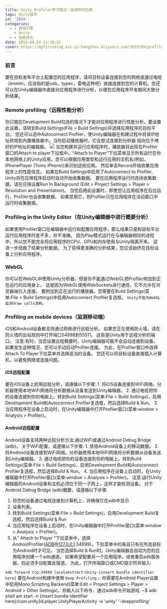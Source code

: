 ```yaml
---
title: Unity Profiler学习笔记：监测你的应用
tags: Unity技术
id: '2034'
categories:
  - - 游戏引擎
    - Unity
  - - 性能优化
date: 2019-09-24 21:10:22
cover: https://myfirstblog.oss-cn-hangzhou.aliyuncs.com/2019/09/profiler-build-settings.png
---
```


<meta name="referrer" content="no-referrer" />



### 前言

要在目标发布平台上配置您的应用程序，请将目标设备连接到您的网络或通过电缆（emmm，应该指的是usb，typec，雷电这种吧）直接连接到您的计算机。您还可以在Unity编辑器中直接对应用程序进行分析，以便在应用程序开发期间大致分析结果。

### Remote profiling（远程性能分析）

你只能在Development Build勾选的情况下才能对应用程序进行性能分析。要设置此设置，请转到Build Settings(File > Build Settings)并选择应用程序的目标平台。 您还可以选中Autoconnect Profiler，使Unity编辑器在构建过程中将其IP地址烘焙到内置播放器中。当你启动播放器时，它会尝试连接到分析器 指向位于烤好的IP地址的编辑器。 ![](https://myfirstblog.oss-cn-hangzhou.aliyuncs.com/2019/09/profiler-build-settings.png) 当您构建并运行应用程序时，播放器将出现在Profiler窗口的Attach to player下拉框中。“Attach to Player”下拉菜单显示所有运行在你本地网络上的Unity应用。您可以根据应用类型和运行应用的主机名(例如，iPhonePlayer (Toms iPhone))来识别这些应用。 然后单击Record开始收集应用程序上的性能信息。 如果在Build Settings中启用了Autoconnect to Profiler, Unity将在应用程序启动时自动开始收集数据。 要在应用程序运行时连续收集数据，请在应用设置Run In Background (Edit > Project Settings > Player > Resolution and Presentation)。 当您启用此设置时，即使您让应用程序在后台运行，Profiler也会收集数据。 如果禁用它，则Profiler只在应用程序在活动窗口中运行时收集数据。

### Profiling in the Unity Editor（在Unity编辑器中进行概要分析）

如果使用Profiler窗口在编辑器中运行和配置应用程序，那么结果只是和目标平台运行应用程序时差不多，并不准确。 因为Play模式运行在与编辑器相同的进程中，所以您不能完全将应用程序的CPU、GPU和内存使用与Unity隔离开来。 这进一步扭曲了结果分析数据。 为了获得更准确的分析结果，您应该始终在目标设备上分析应用程序。

### WebGL

你可以在WebGL中使用Unity分析器，但是你不能通过WebGL把Profiler附加到正在运行的应用身上。 这是因为WebGL使用WebSockets进行通信，它不允许在浏览器端引入连接。 要附加到正在运行的播放器，您需要在Build Settings(菜单:File > Build Settings)中启用Autoconnect Profiler复选框。 `Unity不能为WebGL监测draw calls消耗。`

### Profiling on mobile devices（监测移动端）

iOS和Android设备都支持通过网络进行远程分析。 如果您正在使用防火墙，请在防火墙的出站规则中打开端口54998到55511。 这些是Unity用于远程分析的端口。 注意:有时，当您设置远程概要时，Unity编辑器可能不会自动连接到设备。 如果发生这种情况，您可以手动启动Profiler连接。 为此，在Profiler窗口中选择Attach To Player下拉菜单并选择适当的设备。 您还可以将目标设备直接插入计算机，以避免网络或连接问题。

#### iOS远程配置

要在iOS设备上启用远程分析，请遵循以下步骤: 1. 将iOS设备连接到WiFi网络。分析器使用本地WiFi网络将分析数据从设备发送到Unity编辑器。 2. 通过电缆把你的设备连接到你的电脑上。转到Build Settings(菜单:File > Build Settings)，启用Development Build和Autoconnect Profiler复选框，然后选择Build & Run。 3. 当应用程序在设备上启动时，在Unity编辑器中打开Profiler窗口(菜单:window > Analysis > Profiler)。

#### Android远程配置

Android设备支持两种远程分析方法:通过WiFi或通过Android Debug Bridge (adb)。 关于WiFi配置，请遵循以下步骤: 1. 禁用Android设备上的移动数据。 2. 将Android设备连接到WiFi网络。分析器使用本地WiFi网络将分析数据从设备发送到Unity编辑器。 3. 通过电缆把你的设备连接到你的电脑上。转到Build Settings(菜单:File > Build Settings)，启用Development Build和Autoconnect Profiler复选框，然后选择Build & Run。 4. 当应用程序在设备上启动时，在Unity编辑器中打开Profiler窗口(菜单:window > Analysis > Profiler)。 注意:运行Unity编辑器的Android设备和主机必须位于同一子网上，这样才能检测设备。 对于Android Debug Bridge (adb)概要，请遵循以下步骤:

1.  将您的设备通过电缆连接到计算机上，并确保它在adb中显示
2.  设备列表。
3.  转到Build Settings(菜单:File > Build Settings)，启用Development Build复选框，然后选择Build & Run
4.  当应用程序在设备上启动时，在Unity编辑器中打开Profiler窗口(菜单:window > Analysis > Profiler)。
5.  从“ Attach to Player ”下拉菜单中，选择AndroidProfiler(ADB@127.0.0.1:34999)。下拉菜单中的条目只有在所选目标为Android时才可见。 当您选择Build & Run时，Unity编辑器会自动为您的应用程序创建一个adb通道。 如果希望配置另一个应用程序，或者重启adb服务器，则必须手动配置此隧道。 为此，打开终端窗口或CMD提示符并输入:

`adb forward tcp:34999 localabstract:Unity-{insert bundle identifier here}` 要在Android构建中使用 `Deep Profiling` ，你需要在Android Player设置中启用Mono Scripting Backend(菜单:Edit > Project Settings > Player > Android > Other Settings)，并输入以下命令，通过adb命令开始游戏: ~$ adb shell am start -n {insert bundle identifier here}/com.unity3d.player.UnityPlayerActivity -e 'unity' '-deepprofiling'